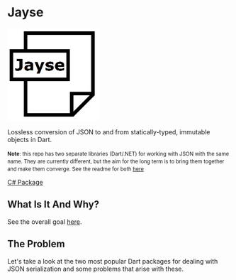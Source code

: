 # Jayse

![Logo](Images/IconSmall.png) 

Lossless conversion of JSON to and from statically-typed, immutable objects in Dart.

<small>**Note**: this repo has two separate libraries (Dart/.NET) for working with JSON with the same name. They are currently different, but the aim for the long term is to bring them together and make them converge. See the readme for both [here](../../README.md)</small>

[C# Package](../dotnet/)

## What Is It And Why?

See the overall goal [here](../../README.md).

## The Problem

Let's take a look at the two most popular Dart packages for dealing with JSON serialization and some problems that arise with these.